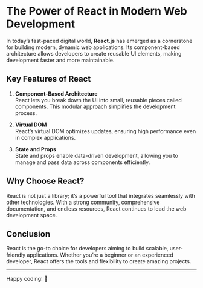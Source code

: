 # The Power of React in Modern Web Development

In today’s fast-paced digital world, **React.js** has emerged as a cornerstone for building modern, dynamic web applications. Its component-based architecture allows developers to create reusable UI elements, making development faster and more maintainable.

## Key Features of React

1. **Component-Based Architecture**  
   React lets you break down the UI into small, reusable pieces called components. This modular approach simplifies the development process.

2. **Virtual DOM**  
   React’s virtual DOM optimizes updates, ensuring high performance even in complex applications.

3. **State and Props**  
   State and props enable data-driven development, allowing you to manage and pass data across components efficiently.

## Why Choose React?

React is not just a library; it’s a powerful tool that integrates seamlessly with other technologies. With a strong community, comprehensive documentation, and endless resources, React continues to lead the web development space.

## Conclusion

React is the go-to choice for developers aiming to build scalable, user-friendly applications. Whether you’re a beginner or an experienced developer, React offers the tools and flexibility to create amazing projects.

---

Happy coding! 🎉
